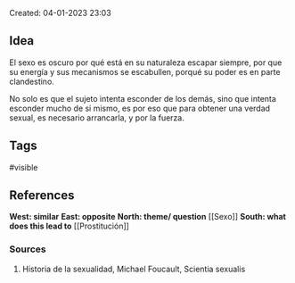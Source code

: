 Created: 04-01-2023 23:03

## <span class="pink"> **Idea** </span>
El sexo es oscuro por qué está en su naturaleza escapar siempre, por que su energía y sus mecanismos se escabullen, porqué su poder es en parte clandestino.

No solo es que el sujeto intenta esconder de los demás, sino que intenta esconder mucho de si mismo, es por eso que para obtener una verdad sexual, es necesario arrancarla, y por la fuerza.

## <span class="orange"> **Tags**</span>
<span class="tag"> #visible</span> 

## <span class="green"> **References**</span>
<span class="blue"> **West: similar** </span>
<span class="blue"> **East: opposite** </span>
<span class="blue"> **North: theme/ question** </span>
[[Sexo]]
<span class="blue"> **South: what does this lead to** </span>
[[Prostitución]]

### <span class="purple"> **Sources**</span>
1. Historia de la sexualidad, Michael Foucault, Scientia sexualis